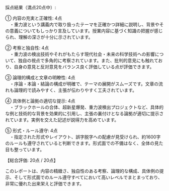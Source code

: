 採点結果（満点20点中）:

① 内容の充実と正確性: 4点  
　・重力波という講義内で取り扱ったテーマを正確かつ詳細に説明し、背景やその意義についてもしっかり言及しています。授業内容に基づく知識の把握が感じられ、理解の深さが十分に示されています。

② 考察と独自性: 4点  
　・重力波の検出技術やそれがもたらす現代社会・未来の科学技術への影響について、独自の視点で多角的に考察されています。また、批判的意見にも触れており、自身の意見と反対意見をバランス良く評価している点が評価できます。

③ 論理的構成と文章の明瞭性: 4点  
　・序論・本論・結論の構成が明確で、テーマの展開がスムーズです。文章の流れも論理的で読みやすく、主張が伝わりやすく工夫されています。

④ 具体例と論拠の適切な提示: 4点  
　・ブラックホールの合体、超新星爆発、重力波検出プロジェクトなど、具体的な例と技術的な背景を効果的に引用し、主張の裏付けとなる論拠が適切に提示されています。実例を交えた記述が説得力を高めています。

⑤ 形式・ルール遵守: 4点  
　・指定された形式やレイアウト、誤字脱字への配慮が見受けられ、約1600字のルールも遵守されていると判断できます。形式面での不備はなく、全体の見た目も整っています。

【総合評価: 20点 / 20点】

このレポートは、内容の精緻さ、独自性のある考察、論理的な構成、具体例の提示、そして形式面でのルール遵守すべてにおいて高いレベルでまとまっており、非常に優れた出来栄えと評価できます。